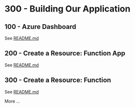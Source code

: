 # 300 - Building Our Application

## 100 - Azure Dashboard

See [README.md](./100/README.md)

## 200 - Create a Resource: Function App

See [README.md](./200/README.md)

## 300 - Create a Resource: Function

See [README.md](./300/README.md)

More ...
